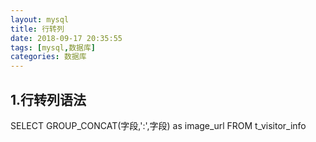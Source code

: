 ```yaml
---
layout: mysql
title: 行转列
date: 2018-09-17 20:35:55
tags: [mysql,数据库]
categories: 数据库
---
```



## 1.行转列语法
>
SELECT GROUP_CONCAT(字段,':',字段) as image_url FROM t_visitor_info 




